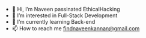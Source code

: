 - 👋 Hi, I’m Naveen passinated EthicalHacking
- 👀 I’m interested in Full-Stack Development
- 🌱 I’m currently learning Back-end
- 📫 How to reach me findnaveenkannan@gmail.com

<!---
Findnaveen/Findnaveen is a ✨ special ✨ repository because its `README.md` (this file) appears on your GitHub profile.
You can click the Preview link to take a look at your changes.
--->
